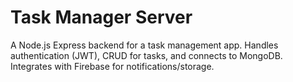 # Task Manager Server

A Node.js Express backend for a task management app. Handles authentication (JWT), CRUD for tasks, and connects to MongoDB. Integrates with Firebase for notifications/storage.
